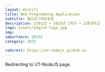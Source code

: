 ```yaml
---
layout: distill
title: Web Programming Application
subtitle: 웹프로그래밍응용
description: 259122 • 2023년 1학기 • 교통대학교
logo: assets/img/ut-logo.jpg
img:
importance: 20232
category: 2023

redirect: https://ut-nodejs.github.io
---
```


Redirecting to UT-NodeJS page.
